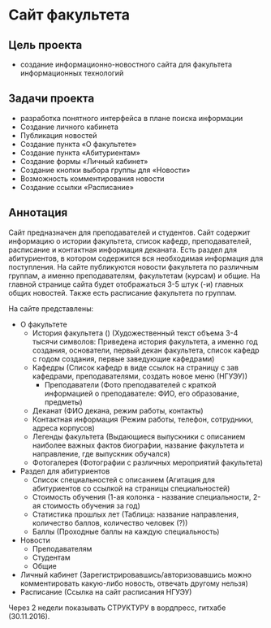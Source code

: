 # Сайт факультета

## Цель проекта

* создание информационно-новостного сайта для факультета информационных технологий

## Задачи проекта

* разработка понятного интерфейса в плане поиска информации
* Создание личного кабинета
* Публикация новостей
* Создание пункта «О факультете»
* Создание пункта «Абитуриентам»
* Создание формы «Личный кабинет»
* Создание кнопки выбора группы для «Новости»
* Возможность комментирования новости 
* Создание ссылки «Расписание»



## Аннотация

Сайт предназначен для преподавателей и студентов. Сайт содержит информацию о истории факультета, список кафедр, преподавателей, 
расписание и контактная информация деканата. Есть раздел для абитуриентов, в котором содержится вся необходимая информация для поступления. 
На сайте публикуются новости факультета по различным группам, а именно преподавателям, факультетам (курсам) и общие. 
На главной странице сайта будет отображаться 3-5 штук (-и) главных общих новостей. Также есть расписание факультета по группам.

На сайте представлены:
* О факультете
	* История факультета ()   (Художественный текст объема 3-4 тысячи символов: Приведена история факультета, а именно год создания, основатели, первый декан факультета, список кафедр с годом создания, первые заведующие кафедрами)
	* Кафедры                 (Список кафедр в виде ссылок на страницу с зав кафедрами, преподавателями, создать новое меню (НГУЭУ))
		* Преподаватели       (Фото преподавателей с краткой информацией о преподавателе: ФИО, его образование, предметы)
	* Деканат                 (ФИО декана, режим работы, контакты)
	* Контактная информация   (Режим работы, телефон, сотрудники, адреса корпусов)
	* Легенды факультета      (Выдающиеся выпускники с описанием наиболее важных фактов биографии, название факультета и направление, где выпускник обучался)
	* Фотогалерея             (Фотографии с различных мероприятий факультета)
* Раздел для абитуриентов
	*	Список специальностей с описанием (Агитация для абитуриентов со ссылкой на страницы специальностей)
	*	Стоимость обучения     (1-ая колонка - название специальности, 2-ая стоимость обучения за год)
	*	Статистика прошлых лет (Таблица: название направления, количество баллов, количество человек (?))
	*	Баллы                  (Проходные баллы на каждую специальность)
* Новости 
	*	Преподавателям
	*	Студентам
	*	Общие
* Личный кабинет               (Зарегистрировавшись/авторизовавшись можно комментировать какую-либо новость, отвечать другому нельзя)
* Расписание                   (Ссылка на сайт расписания НГУЭУ)


Через 2 недели показывать СТРУКТУРУ в вордпресс, гитхабе (30.11.2016). 
